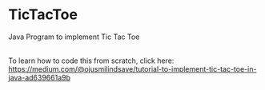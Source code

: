 # TicTacToe
Java Program to implement Tic Tac Toe

<br>To learn how to code this from scratch, click here: https://medium.com/@ojusmilindsave/tutorial-to-implement-tic-tac-toe-in-java-ad639661a9b
